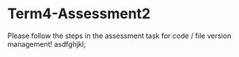 # Term4-Assessment2
Please follow the steps in the assessment task for code / file version management!
asdfghjkl;
